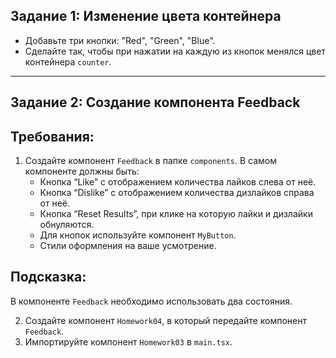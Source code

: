 ## Задание 1: Изменение цвета контейнера

-   Добавьте три кнопки: "Red", "Green", "Blue".
-   Сделайте так, чтобы при нажатии на каждую из кнопок менялся цвет контейнера `counter`.

___

## Задание 2: Создание компонента Feedback

## Требования:

1.  Создайте компонент `Feedback` в папке `components`. В самом компоненте должны быть:
    -   Кнопка “Like” с отображением количества лайков слева от неё.
    -   Кнопка “Dislike” с отображением количества дизлайков справа от неё.
    -   Кнопка “Reset Results”, при клике на которую лайки и дизлайки обнуляются.
    -   Для кнопок используйте компонент `MyButton`.
    -   Стили оформления на ваше усмотрение.

## Подсказка:

В компоненте `Feedback` необходимо использовать два состояния.

2.  Создайте компонент `Homework04`, в который передайте компонент `Feedback`.
3.  Импортируйте компонент `Homework03` в `main.tsx`.
